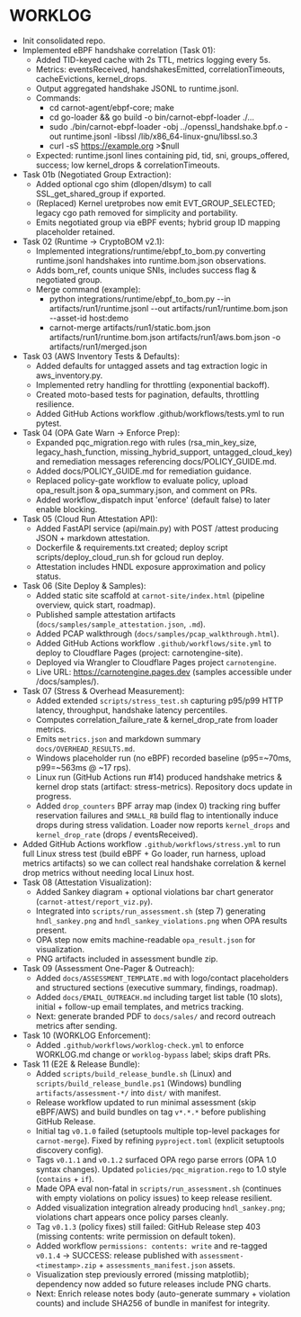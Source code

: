 # WORKLOG

- Init consolidated repo.
- Implemented eBPF handshake correlation (Task 01):
	- Added TID-keyed cache with 2s TTL, metrics logging every 5s.
	- Metrics: eventsReceived, handshakesEmitted, correlationTimeouts, cacheEvictions, kernel_drops.
	- Output aggregated handshake JSONL to runtime.jsonl.
	- Commands:
		- cd carnot-agent/ebpf-core; make
		- cd go-loader && go build -o bin/carnot-ebpf-loader ./...
		- sudo ./bin/carnot-ebpf-loader -obj ../openssl_handshake.bpf.o -out runtime.jsonl -libssl /lib/x86_64-linux-gnu/libssl.so.3
		- curl -sS https://example.org >$null
	- Expected: runtime.jsonl lines containing pid, tid, sni, groups_offered, success; low kernel_drops & correlationTimeouts.
- Task 01b (Negotiated Group Extraction):
	- Added optional cgo shim (dlopen/dlsym) to call SSL_get_shared_group if exported.
	- (Replaced) Kernel uretprobes now emit EVT_GROUP_SELECTED; legacy cgo path removed for simplicity and portability.
	- Emits negotiated group via eBPF events; hybrid group ID mapping placeholder retained.
- Task 02 (Runtime → CryptoBOM v2.1):
	- Implemented integrations/runtime/ebpf_to_bom.py converting runtime.jsonl handshakes into runtime.bom.json observations.
	- Adds bom_ref, counts unique SNIs, includes success flag & negotiated group.
	- Merge command (example):
		- python integrations/runtime/ebpf_to_bom.py --in artifacts/run1/runtime.jsonl --out artifacts/run1/runtime.bom.json --asset-id host:demo
		- carnot-merge artifacts/run1/static.bom.json artifacts/run1/runtime.bom.json artifacts/run1/aws.bom.json -o artifacts/run1/merged.json
- Task 03 (AWS Inventory Tests & Defaults):
	- Added defaults for untagged assets and tag extraction logic in aws_inventory.py.
	- Implemented retry handling for throttling (exponential backoff).
	- Created moto-based tests for pagination, defaults, throttling resilience.
	- Added GitHub Actions workflow .github/workflows/tests.yml to run pytest.
- Task 04 (OPA Gate Warn → Enforce Prep):
	- Expanded pqc_migration.rego with rules (rsa_min_key_size, legacy_hash_function, missing_hybrid_support, untagged_cloud_key) and remediation messages referencing docs/POLICY_GUIDE.md.
	- Added docs/POLICY_GUIDE.md for remediation guidance.
	- Replaced policy-gate workflow to evaluate policy, upload opa_result.json & opa_summary.json, and comment on PRs.
	- Added workflow_dispatch input 'enforce' (default false) to later enable blocking.
- Task 05 (Cloud Run Attestation API):
	- Added FastAPI service (api/main.py) with POST /attest producing JSON + markdown attestation.
	- Dockerfile & requirements.txt created; deploy script scripts/deploy_cloud_run.sh for gcloud run deploy.
	- Attestation includes HNDL exposure approximation and policy status.
- Task 06 (Site Deploy & Samples):
	- Added static site scaffold at `carnot-site/index.html` (pipeline overview, quick start, roadmap).
	- Published sample attestation artifacts (`docs/samples/sample_attestation.json`, `.md`).
	- Added PCAP walkthrough (`docs/samples/pcap_walkthrough.html`).
	- Added GitHub Actions workflow `.github/workflows/site.yml` to deploy to Cloudflare Pages (project: carnotengine-site).
	- Deployed via Wrangler to Cloudflare Pages project `carnotengine`.
	- Live URL: https://carnotengine.pages.dev (samples accessible under /docs/samples/).
- Task 07 (Stress & Overhead Measurement):
	- Added extended `scripts/stress_test.sh` capturing p95/p99 HTTP latency, throughput, handshake latency percentiles.
	- Computes correlation_failure_rate & kernel_drop_rate from loader metrics.
	- Emits `metrics.json` and markdown summary `docs/OVERHEAD_RESULTS.md`.
	- Windows placeholder run (no eBPF) recorded baseline (p95=~70ms, p99=~563ms @ ~17 rps).
	- Linux run (GitHub Actions run #14) produced handshake metrics & kernel drop stats (artifact: stress-metrics). Repository docs update in progress.
	- Added `drop_counters` BPF array map (index 0) tracking ring buffer reservation failures and `SMALL_RB` build flag to intentionally induce drops during stress validation. Loader now reports `kernel_drops` and `kernel_drop_rate` (drops / eventsReceived).
- Added GitHub Actions workflow `.github/workflows/stress.yml` to run full Linux stress test (build eBPF + Go loader, run harness, upload metrics artifacts) so we can collect real handshake correlation & kernel drop metrics without needing local Linux host.
- Task 08 (Attestation Visualization):
	- Added Sankey diagram + optional violations bar chart generator (`carnot-attest/report_viz.py`).
	- Integrated into `scripts/run_assessment.sh` (step 7) generating `hndl_sankey.png` and `hndl_sankey_violations.png` when OPA results present.
	- OPA step now emits machine-readable `opa_result.json` for visualization.
	- PNG artifacts included in assessment bundle zip.
- Task 09 (Assessment One-Pager & Outreach):
	- Added `docs/ASSESSMENT_TEMPLATE.md` with logo/contact placeholders and structured sections (executive summary, findings, roadmap).
	- Added `docs/EMAIL_OUTREACH.md` including target list table (10 slots), initial + follow-up email templates, and metrics tracking.
	- Next: generate branded PDF to `docs/sales/` and record outreach metrics after sending.
- Task 10 (WORKLOG Enforcement):
	- Added `.github/workflows/worklog-check.yml` to enforce WORKLOG.md change or `worklog-bypass` label; skips draft PRs.
- Task 11 (E2E & Release Bundle):
	- Added `scripts/build_release_bundle.sh` (Linux) and `scripts/build_release_bundle.ps1` (Windows) bundling `artifacts/assessment-*/` into `dist/` with manifest.
	- Release workflow updated to run minimal assessment (skip eBPF/AWS) and build bundles on tag `v*.*.*` before publishing GitHub Release.
	- Initial tag `v0.1.0` failed (setuptools multiple top-level packages for `carnot-merge`). Fixed by refining `pyproject.toml` (explicit setuptools discovery config).
	- Tags `v0.1.1` and `v0.1.2` surfaced OPA rego parse errors (OPA 1.0 syntax changes). Updated `policies/pqc_migration.rego` to 1.0 style (`contains` + `if`).
	- Made OPA eval non-fatal in `scripts/run_assessment.sh` (continues with empty violations on policy issues) to keep release resilient.
	- Added visualization integration already producing `hndl_sankey.png`; violations chart appears once policy parses cleanly.
	- Tag `v0.1.3` (policy fixes) still failed: GitHub Release step 403 (missing contents: write permission on default token).
	- Added workflow `permissions: contents: write` and re-tagged `v0.1.4` → SUCCESS: release published with `assessment-<timestamp>.zip` + `assessments_manifest.json` assets.
	- Visualization step previously errored (missing matplotlib); dependency now added so future releases include PNG charts.
	- Next: Enrich release notes body (auto-generate summary + violation counts) and include SHA256 of bundle in manifest for integrity.
